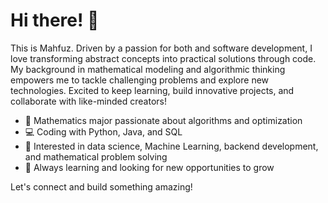 # Hi there! 👋

This is Mahfuz. Driven by a passion for both  and software development, I love transforming abstract concepts into practical solutions through code. My background in mathematical modeling and algorithmic thinking empowers me to tackle challenging problems and explore new technologies. Excited to keep learning, build innovative projects, and collaborate with like-minded creators!

- 🧮 Mathematics major passionate about algorithms and optimization
- 💻 Coding with Python, Java, and SQL
- 🧠 Interested in data science, Machine Learning, backend development, and mathematical problem solving
- 🌱 Always learning and looking for new opportunities to grow

Let's connect and build something amazing!



